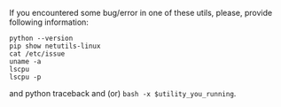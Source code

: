 If you encountered some bug/error in one of these utils, please, provide following information:

```
python --version
pip show netutils-linux
cat /etc/issue
uname -a
lscpu
lscpu -p
```

and python traceback and (or) `bash -x $utility_you_running`.
